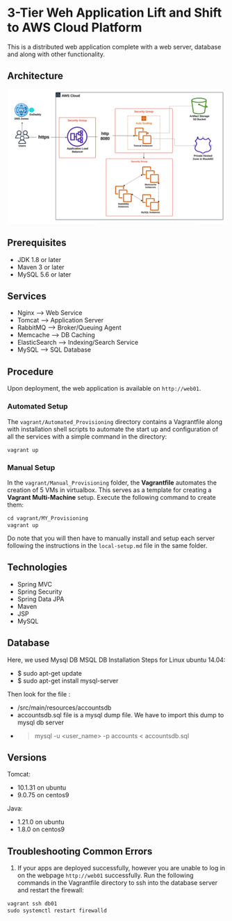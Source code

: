 # 3-Tier Weh Application Lift and Shift to AWS Cloud Platform
This is a distributed web application complete with a web server, 
database and along with other functionality.

## Architecture
![architecture](images/cloud-architecture.png)

## Prerequisites
- JDK 1.8 or later
- Maven 3 or later
- MySQL 5.6 or later

## Services
- Nginx --> Web Service
- Tomcat --> Application Server
- RabbitMQ --> Broker/Queuing Agent
- Memcache --> DB Caching
- ElasticSearch --> Indexing/Search Service
- MySQL --> SQL Database

## Procedure
Upon deployment, the web application is available on `http://web01`.
### Automated Setup
The `vagrant/Automated_Provisioning` directory contains a Vagrantfile
along with installation shell scripts to automate the start up and
configuration of all the services with a simple command in the directory:
```
vagrant up
```


### Manual Setup
In the `vagrant/Manual_Provisioning` folder, the **Vagrantfile** 
automates the creation of 5 VMs in virtualbox. 
This serves as a template for creating a **Vagrant Multi-Machine** setup.
Execute the following command to create them:
```
cd vagrant/MY_Provisioning
vagrant up
```

Do note that you will then have to manually install and setup each
server following the instructions in the `local-setup.md` file in the
same folder.


## Technologies 
- Spring MVC
- Spring Security
- Spring Data JPA
- Maven
- JSP
- MySQL
  
## Database
Here, we used Mysql DB 
MSQL DB Installation Steps for Linux ubuntu 14.04:
- $ sudo apt-get update
- $ sudo apt-get install mysql-server

Then look for the file :
- /src/main/resources/accountsdb
- accountsdb.sql file is a mysql dump file. We have to import this dump to mysql db server
- > mysql -u <user_name> -p accounts < accountsdb.sql

## Versions
Tomcat:
  - 10.1.31 on ubuntu
  - 9.0.75 on centos9
  
Java:
  - 1.21.0 on ubuntu
  - 1.8.0 on centos9



## Troubleshooting Common Errors
1. If your apps are deployed successfully, however you are unable to
log in on the webpage `http://web01` successfully. Run the following commands in the Vagrantfile directory to ssh into the database server and restart the firewall:
```
vagrant ssh db01
sudo systemctl restart firewalld
```

